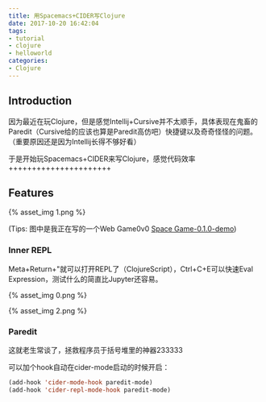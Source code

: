 ```yaml
---
title: 用Spacemacs+CIDER写Clojure
date: 2017-10-20 16:42:04
tags:
- tutorial
- clojure
- helloworld
categories:
- Clojure
---
```


## Introduction

因为最近在玩Clojure，但是感觉Intellij+Cursive并不太顺手，具体表现在鬼畜的Paredit（Cursive给的应该也算是Paredit高仿吧）快捷键以及奇奇怪怪的问题。（重要原因还是因为Intellij长得不够好看）

于是开始玩Spacemacs+CIDER来写Clojure，感觉代码效率++++++++++++++++++++++

## Features

{% asset_img 1.png %}

(Tips: 图中是我正在写的一个Web Game0v0 [Space Game-0.1.0-demo](https://i.linyxus.xyz/0.1.0-demo))

<!-- more -->

### Inner REPL

Meta+Return+"就可以打开REPL了（ClojureScript），Ctrl+C+E可以快速Eval Expression，测试什么的简直比Jupyter还容易。

{% asset_img 0.png %}

{% asset_img 2.png %}

### Paredit

这就老生常谈了，拯救程序员于括号堆里的神器233333

可以加个hook自动在cider-mode启动的时候开启：

```lisp
(add-hook 'cider-mode-hook paredit-mode)
(add-hook 'cider-repl-mode-hook paredit-mode)
```


